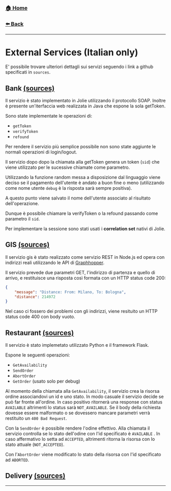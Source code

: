 ### [**🏠 Home**](/README.md)

###  [**⬅️ Back**](/bpmn.md)
-----
# External Services (Italian only)

E' possibile trovare ulteriori dettagli sui servizi seguendo i link  a github specificati in `sources`.

## Bank [(sources)](https://github.com/AdamF42/acmEat/tree/master/bankService)

Il servizio è stato implementato in Jolie utilizzando il protocollo SOAP. Inoltre è presente un'iterfaccia web realizzata in Java che espone la sola getToken.

Sono state implementate le operazioni di:
- `getToken`
- `verifyToken`
- `refound`


Per rendere il servizio più semplice possibile non sono state aggiunte le normali operazioni di login/logout.

Il servizio dopo dopo la chiamata alla getToken genera un token (`sid`) che viene utilizzato per le sucessive chiamate come parametro.

Utilizzando la funzione random messa a disposizione dal linguaggio viene deciso se il pagamento dell'utente è andato a buon fine o meno (utilizzando come nome utente `debug` è la risposta sarà sempre positiva).

A questo punto viene salvato il nome dell'utente associato al risultato dell'operazione.

Dunque è possibile chiamare la verifyToken o la refound passando come parametro il `sid`.

Per implementare la sessione sono stati usati i **correlation set** nativi di Jolie.

## GIS [(sources)](https://github.com/AdamF42/acmEat/tree/master/gisService)

Il servizio gis è stato realizzato come servizio REST in Node.js ed opera con indirizzi reali utilizzando le API di [Graphhopper](https://www.graphhopper.com/).

Il servizio prevede due parametri GET, l'indirizzo di partenza e quello di arrivo, e restituisce una risposta così formata con un HTTP status code 200:

```json
{
    "message": "Distance: From: Milano, To: Bologna",
    "distance": 214972
}
```

Nel caso ci fossero dei problemi con gli indirizzi, viene resituito un HTTP status code 400 con body vuoto.

## Restaurant [(sources)](https://github.com/AdamF42/acmEat/tree/master/restaurantService)

Il servizio è stato implemetato utilizzato Python e il framework Flask.

Espone le seguenti operazioni:
- `GetAvailability`
- `SendOrder`
- `AbortOrder`
- `GetOrder` (usato solo per debug)

Al momento della chiamata alla `GetAvailability`, il servizio crea la risorsa ordine associandovi un id e uno stato. 
In modo casuale il servizio decide se può far fronte all'ordine. In caso positivo ritornerà una response con status `AVAILABLE` altrimenti lo status sarà `NOT_AVAILABLE`.
Se il body della richiesta dovesse essere malformato o se dovessero mancare parametri verrà restituito un `400 Bad Request`.

Con la `SendOrder` è possibile rendere l'odine effettivo. Alla chiamata il servizio controlla se lo stato dell'odine con l'id specificato è `AVAILABLE` . In caso affermativo lo setta ad `ACCEPTED`, altrimenti ritorna la risorsa con lo stato attuale (`NOT_ACCEPTED`).

Con l'`AbortOrder` viene modificato lo stato della risorsa con l'id specificato ad `ABORTED`.


## Delivery [(sources)](https://github.com/AdamF42/acmEat/tree/master/deliveryService)

------
<!-- ### [**➡️ Next**](acmeat-agency.md) -->

